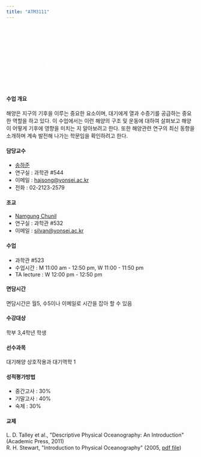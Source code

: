```yaml
---
title: "ATM3111"
---
```

<h1 style="background: url(images/bahamas_etm_lrg.jpg);
           color: white;
           padding: 50px; 0">
해양물리
</h1>

#### 수업 개요

해양은 지구의 기후을 이루는 중요한 요소이며, 대기에게 열과 수증기를 공급하는 중요한 역할을 하고 있다.
이 수업에서는 이런 해양의 구조 및 운동에 대하여 살펴보고 해양이 어떻게 기후에 영향을 미치는 지 알아보려고 한다.
또한 해양관련 연구의 최신 동향을 소개하며 계속 발전해 나가는 학문임을 확인하려고 한다.

#### 담당교수

* [송하준](https://hajsong.github.io/)
* 연구실 : 과학관 #544
* 이메일 : hajsong@yonsei.ac.kr
* 전화 : 02-2123-2579

#### 조교
+ [Namgung Chunil](http://airsea.yonsei.ac.kr/group/chunilnamgung/#anchor)
+ 연구실 : 과학관 #532
+ 이메일 : silvan@yonsei.ac.kr

#### 수업
+ 과학관 #523
+ 수업시간 : M 11:00 am - 12:50 pm, W 11:00 - 11:50 pm
+ TA lecture : W 12:00 pm - 12:50 pm

#### 면담시간
면담시간은 월5, 수5이나 이메일로 시간을 잡아 할 수 있음

#### 수강대상
학부 3,4학년 학생

#### 선수과목
대기해양 상호작용과 대기역학 1

#### 성적평가방법
+ 중간고사 : 30%
+ 기말고사 : 40%
+ 숙제 : 30%

#### 교제
L. D. Talley et al., "Descriptive Physical Oceanography: An Introduction" (Academic Press, 2011)
<br>
R. H. Stewart, "Introduction to Physical Oceanography" (2005, <a href="https://www.colorado.edu/oclab/sites/default/files/attached-files/stewart_textbook.pdf">
pdf file</a>)
